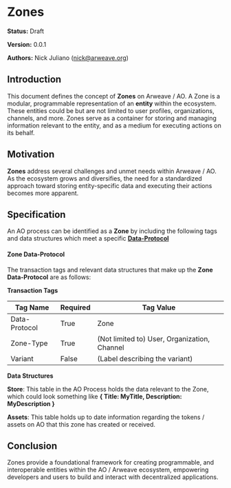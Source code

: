 # Zones

**Status:** Draft

**Version:** 0.0.1

**Authors:** Nick Juliano (nick@arweave.org)

## Introduction

This document defines the concept of **Zones** on Arweave / AO. A Zone is a modular, programmable representation of an **entity** within the ecosystem. These entities could be but are not limited to user profiles, organizations, channels, and more. Zones serve as a container for storing and managing information relevant to the entity, and as a medium for executing actions on its behalf.

## Motivation

**Zones** address several challenges and unmet needs within Arweave / AO. As the ecosystem grows and diversifies, the need for a standardized approach toward storing entity-specific data and executing their actions becomes more apparent.

## Specification

An AO process can be identified as a **Zone** by including the following tags and data structures which meet a specific [**Data-Protocol**](https://arweave.net/F63wJCavB_sN2xxW-qtQ1Vv7_eRgmYCdcoQPMp_-N0w)

#### Zone Data-Protocol

The transaction tags and relevant data structures that make up the **Zone Data-Protocol** are as follows:

**Transaction Tags**

| **Tag Name**  | **Required** | **Tag Value**                                |
| ------------- | ------------ | -------------------------------------------- |
| Data-Protocol | True         | Zone                                         |
| Zone-Type     | True         | (Not limited to) User, Organization, Channel |
| Variant       | False        | (Label describing the variant)               |

**Data Structures**

**Store**: This table in the AO Process holds the data relevant to the Zone, which could look something like **{ Title: MyTitle, Description: MyDescription }**

**Assets**: This table holds up to date information regarding the tokens / assets on AO that this zone has created or received.

## Conclusion

Zones provide a foundational framework for creating programmable, and interoperable entities within the AO / Arweave ecosystem, empowering developers and users to build and interact with decentralized applications.
